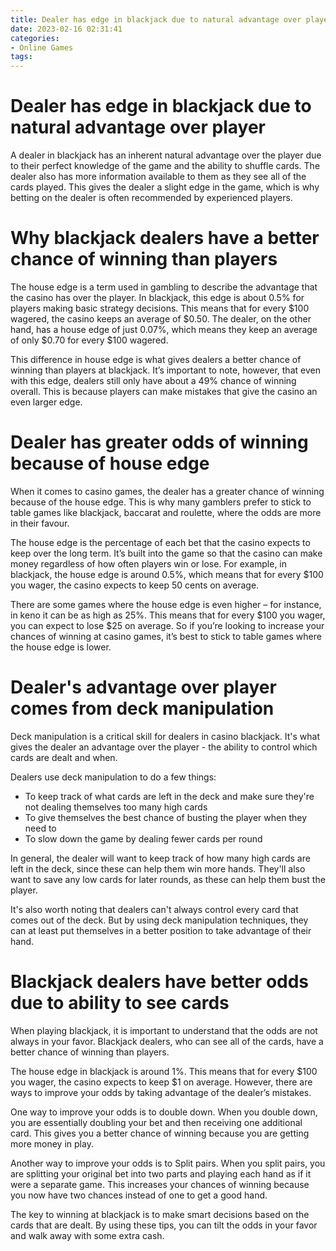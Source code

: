 ```yaml
---
title: Dealer has edge in blackjack due to natural advantage over player 
date: 2023-02-16 02:31:41
categories:
- Online Games
tags:
---
```



#  Dealer has edge in blackjack due to natural advantage over player 
A dealer in blackjack has an inherent natural advantage over the player due to their perfect knowledge of the game and the ability to shuffle cards. The dealer also has more information available to them as they see all of the cards played. This gives the dealer a slight edge in the game, which is why betting on the dealer is often recommended by experienced players.

#  Why blackjack dealers have a better chance of winning than players 

The house edge is a term used in gambling to describe the advantage that the casino has over the player. In blackjack, this edge is about 0.5% for players making basic strategy decisions. This means that for every $100 wagered, the casino keeps an average of $0.50. The dealer, on the other hand, has a house edge of just 0.07%, which means they keep an average of only $0.70 for every $100 wagered.

This difference in house edge is what gives dealers a better chance of winning than players at blackjack. It’s important to note, however, that even with this edge, dealers still only have about a 49% chance of winning overall. This is because players can make mistakes that give the casino an even larger edge.

#  Dealer has greater odds of winning because of house edge 

When it comes to casino games, the dealer has a greater chance of winning because of the house edge. This is why many gamblers prefer to stick to table games like blackjack, baccarat and roulette, where the odds are more in their favour.

The house edge is the percentage of each bet that the casino expects to keep over the long term. It’s built into the game so that the casino can make money regardless of how often players win or lose. For example, in blackjack, the house edge is around 0.5%, which means that for every $100 you wager, the casino expects to keep 50 cents on average.

There are some games where the house edge is even higher – for instance, in keno it can be as high as 25%. This means that for every $100 you wager, you can expect to lose $25 on average. So if you’re looking to increase your chances of winning at casino games, it’s best to stick to table games where the house edge is lower.

#  Dealer's advantage over player comes from deck manipulation 
Deck manipulation is a critical skill for dealers in casino blackjack. It's what gives the dealer an advantage over the player - the ability to control which cards are dealt and when. 

Dealers use deck manipulation to do a few things: 
- To keep track of what cards are left in the deck and make sure they're not dealing themselves too many high cards
- To give themselves the best chance of busting the player when they need to
- To slow down the game by dealing fewer cards per round

In general, the dealer will want to keep track of how many high cards are left in the deck, since these can help them win more hands. They'll also want to save any low cards for later rounds, as these can help them bust the player. 

It's also worth noting that dealers can't always control every card that comes out of the deck. But by using deck manipulation techniques, they can at least put themselves in a better position to take advantage of their hand.

#  Blackjack dealers have better odds due to ability to see cards

When playing blackjack, it is important to understand that the odds are not always in your favor. Blackjack dealers, who can see all of the cards, have a better chance of winning than players.

The house edge in blackjack is around 1%. This means that for every $100 you wager, the casino expects to keep $1 on average. However, there are ways to improve your odds by taking advantage of the dealer’s mistakes.

One way to improve your odds is to double down. When you double down, you are essentially doubling your bet and then receiving one additional card. This gives you a better chance of winning because you are getting more money in play.

Another way to improve your odds is to Split pairs. When you split pairs, you are splitting your original bet into two parts and playing each hand as if it were a separate game. This increases your chances of winning because you now have two chances instead of one to get a good hand.

The key to winning at blackjack is to make smart decisions based on the cards that are dealt. By using these tips, you can tilt the odds in your favor and walk away with some extra cash.